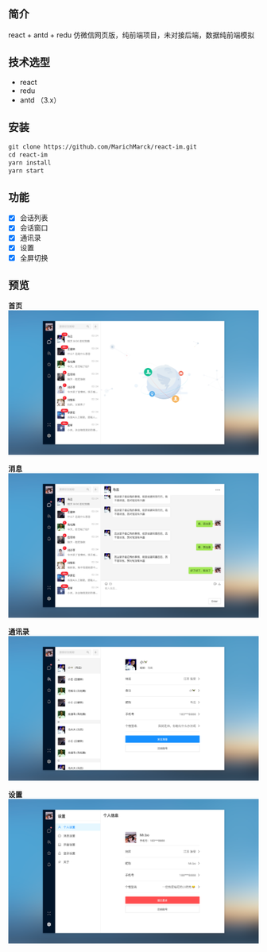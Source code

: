 ## 简介
react + antd + redu  仿微信网页版，纯前端项目，未对接后端，数据纯前端模拟

## 技术选型

- react
- redu 
- antd （3.x）

## 安装 

```shell
git clone https://github.com/MarichMarck/react-im.git
cd react-im
yarn install  
yarn start
```

## 功能

- [x] 会话列表  
- [x] 会话窗口  
- [x] 通讯录  
- [x] 设置  
- [x] 全屏切换  

## 预览

**首页**
![首页](https://github.com/MarichMarck/react-im/blob/master/preview/home.png)

**消息**
![消息](https://github.com/MarichMarck/react-im/blob/master/preview/message.png)

**通讯录**
![通讯录](https://github.com/MarichMarck/react-im/blob/master/preview/maillist.png)

**设置**
![设置](https://github.com/MarichMarck/react-im/blob/master/preview/about.png)
